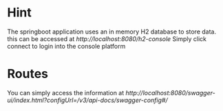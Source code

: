 # Hint
The springboot application uses an in memory H2 database to store data. this can be accessed at *http://localhost:8080/h2-console*
Simply click connect to login into the console platform

# Routes
You can simply access the information at *http://localhost:8080/swagger-ui/index.html?configUrl=/v3/api-docs/swagger-config#/*